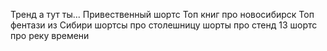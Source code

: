 Тренд а тут ты...
Привественный шортс
Топ книг про новосибирск
Топ фентази из Сибири
шортсы про столешницу
шорты про стенд 13
шортс про реку времени